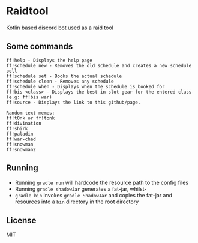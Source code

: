 # Raidtool

Kotlin based discord bot used as a raid tool
 
## Some commands
```
ff!help - Displays the help page
ff!schedule new - Removes the old schedule and creates a new schedule poll
ff!schedule set - Books the actual schedule
ff!schedule clean - Removes any schedule
ff!schedule when - Displays when the schedule is booked for
ff!bis <class> - Displays the best in slot gear for the entered class (e.g: ff!bis war)
ff!source - Displays the link to this github/page.

Random text memes:
ff!t0nk or ff!tonk
ff!divination
ff!shirk
ff!paladin
ff!war-chad
ff!snowman
ff!snowman2
```

## Running
* Running `gradle run` will hardcode the resource path to the config files
* Running `gradle shadowJar` generates a fat-jar, whilst- 
* `gradle bin` invokes `gradle ShadowJar` and copies the fat-jar and resources into a `bin` directory in the root directory
  
License
----
MIT
